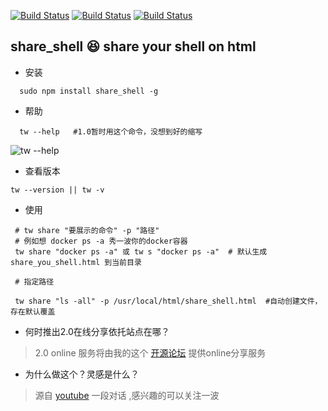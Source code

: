  
 
[![Build Status](https://img.shields.io/badge/build-passing-brightgreen.svg)](https://img.shields.io/badge/build-passing-brightgreen.svg)
 <a href="https://github.com/pkwenda/share_shell/blob/master/LICENSE"><img src="https://img.shields.io/badge/license-MIT-4EB1BA.svg?style=flat-square" alt="Build Status"></a>
 [![Build Status](https://img.shields.io/badge/version-1.0.0-green.svg)](https://www.npmjs.com/package/share_shell)
 
 

## share_shell    😆     share your shell on html

- 安装

```shell
  sudo npm install share_shell -g
```

- 帮助

```shell
  tw --help   #1.0暂时用这个命令，没想到好的缩写
```

![tw --help](http://op0c7euw0.bkt.clouddn.com/share_shell.png)

- 查看版本

```shell
tw --version || tw -v
```

- 使用

```shell
 # tw share "要展示的命令" -p "路径"
 # 例如想 docker ps -a 秀一波你的docker容器
 tw share "docker ps -a" 或 tw s "docker ps -a"  # 默认生成 share_you_shell.html 到当前目录  
 
 # 指定路径
 
 tw share "ls -all" -p /usr/local/html/share_shell.html  #自动创建文件，存在默认覆盖

```


- 何时推出2.0在线分享依托站点在哪？

 > 2.0 online 服务将由我的这个 [开源论坛](https://github.com/pkwenda/new-bee) 提供online分享服务
 
- 为什么做这个？灵感是什么？ 

> 源自 [youtube](https://www.youtube.com/watch?v=NPbiyTVU6YA&lc=z23fgjp5zvjyspkx504t1aokgij4o0rzwvzjn3zexosirk0h00410.1533224892000721) 一段对话 ,感兴趣的可以关注一波

 
